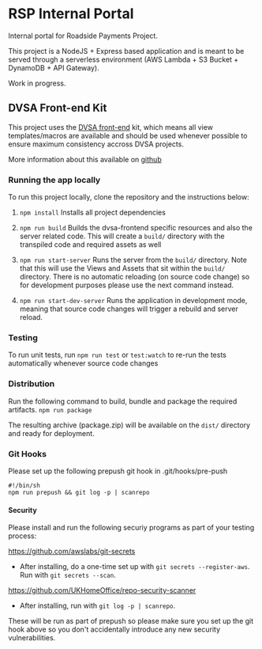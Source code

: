 # RSP Internal Portal
Internal portal for Roadside Payments Project.

This project is a NodeJS + Express based application and is meant to be served through a serverless environment (AWS Lambda + S3 Bucket + DynamoDB + API Gateway).  

Work in progress.

## DVSA Front-end Kit
This project uses the [DVSA front-end](https://dvsa-front-end.herokuapp.com/) kit, which means all view templates/macros are available and should be used whenever possible to ensure maximum consistency accross DVSA projects.

More information about this available on [github](https://github.com/dvsa/front-end)

### Running the app locally 

To run this project locally, clone the repository and the instructions below:

1. `npm install` 
Installs all project dependencies

2. `npm run build`
Builds the dvsa-frontend specific resources and also the server related code.
This will create a `build/` directory with the transpiled code and required assets as well

3. `npm run start-server`
Runs the server from the `build/` directory. Note that this will use the Views and Assets that sit within the `build/` directory. There is no automatic reloading (on source code change) so for development purposes please use the next command instead.

4. `npm run start-dev-server`
Runs the application in development mode, meaning that source code changes will trigger a rebuild and server reload. 

### Testing

To run unit tests, run
`npm run test`
or
`test:watch`
to re-run the tests automatically whenever source code changes

### Distribution

Run the following command to build, bundle and package the required artifacts.
`npm run package`

The resulting archive (package.zip) will be available on the `dist/` directory and ready for deployment.

### Git Hooks

Please set up the following prepush git hook in .git/hooks/pre-push

```
#!/bin/sh
npm run prepush && git log -p | scanrepo
```

#### Security

Please install and run the following securiy programs as part of your testing process:

https://github.com/awslabs/git-secrets

- After installing, do a one-time set up with `git secrets --register-aws`. Run with `git secrets --scan`.

https://github.com/UKHomeOffice/repo-security-scanner

- After installing, run with `git log -p | scanrepo`.

These will be run as part of prepush so please make sure you set up the git hook above so you don't accidentally introduce any new security vulnerabilities.